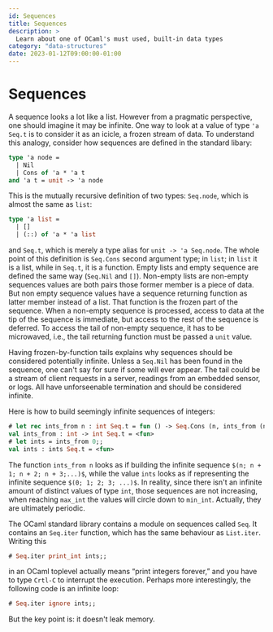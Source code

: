 ```yaml
---
id: Sequences
title: Sequences
description: >
  Learn about one of OCaml's must used, built-in data types
category: "data-structures"
date: 2023-01-12T09:00:00-01:00
---
```


# Sequences

A sequence looks a lot like a list. However from a pragmatic perspective, one
should imagine it may be infinite. One way to look at a value of type `'a Seq.t`
is to consider it as an icicle, a frozen stream of data. To understand this
analogy, consider how sequences are defined in the standard libary:
```ocaml
type 'a node =
  | Nil
  | Cons of 'a * 'a t
and 'a t = unit -> 'a node
```
This is the mutually recursive definition of two types: `Seq.node`, which is almost
the same as `list`:
```ocaml
type 'a list =
  | []
  | (::) of 'a * 'a list
```
and `Seq.t`, which is merely a type alias for `unit -> 'a Seq.node`. The whole
point of this definition is `Seq.Cons` second argument type; in `list`; in `list`
it is a list, while in `Seq.t`, it is a function. Empty lists and empty sequence are
defined the same way (`Seq.Nil` and `[]`). Non-empty lists are non-empty
sequences values are both pairs those former member is a piece of data. But non
empty sequence values have a sequence returning function as latter member
instead of a list. That function is the frozen part of the sequence. When a
non-empty sequence is processed, access to data at the tip of the sequence is
immediate, but access to the rest of the sequence is deferred. To access the
tail of non-empty sequence, it has to be microwaved, i.e., the tail returning
function must be passed a `unit` value.

Having frozen-by-function tails explains why sequences should be considered
potentially infinite. Unless a `Seq.Nil` has been found in the sequence, one
can't say for sure if some will ever appear. The tail could be a stream of
client requests in a server, readings from an embedded sensor, or logs. All have
unforseenable termination and should be considered infinite.

Here is how to build seemingly infinite sequences of integers:
```ocaml
# let rec ints_from n : int Seq.t = fun () -> Seq.Cons (n, ints_from (n + 1));;
val ints_from : int -> int Seq.t = <fun>
# let ints = ints_from 0;;
val ints : ints Seq.t = <fun>
```
The function `ints_from n` looks as if building the infinite sequence `$(n; n +
1; n + 2; n + 3;...)$`, while the value `ints` looks as if representing the
infinite sequence `$(0; 1; 2; 3; ...)$`. In reality, since there isn't an infinite
amount of distinct values of type `int`, those sequences are not increasing,
when reaching `max_int` the values will circle down to `min_int`. Actually, they
are ultimately periodic.

The OCaml standard library contains a module on sequences called `Seq`. It contains an `Seq.iter` function, which has the same behaviour as `List.iter`. Writing this
```ocaml
# Seq.iter print_int ints;;
```
in an OCaml toplevel actually means “print integers forever,” and you have to
type `Crtl-C` to interrupt the execution. Perhaps more interestingly, the
following code is an infinite loop:
```ocaml
# Seq.iter ignore ints;;
```
But the key point is: it doesn't leak memory.
